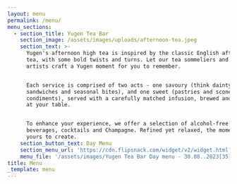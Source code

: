 ```yaml
---
layout: menu
permalink: /menu/
menu_sections:
  - section_title: Yugen Tea Bar
    section_image: /assets/images/uploads/afternoon-tea.jpeg
    section_text: >-
      Yugen's afternoon high tea is inspired by the classic English afternoon
      tea, with some bold twists and turns. Let our tea sommeliers and pastry
      artists craft a Yugen moment for you to remember.


      Each service is comprised of two acts - one savoury (think dainty
      sandwiches and seasonal bites), and one sweet (pastries and scones with
      condiments), served with a carefully matched infusion, brewed and poured
      at your table.


      To enhance your experience, we offer a selection of alcohol-free
      beverages, cocktails and Champagne. Refined yet relaxed, the moment is
      yours to create.
    section_button_text: Day Menu
    section_menu_url: 'https://cdn.flipsnack.com/widget/v2/widget.html?hash=zuiykm9zhm'
    menu_file: '/assets/images/Yugen Tea Bar Day menu - 30.08..2023[35].pdf'
title: Menu
_template: menu
---
```






